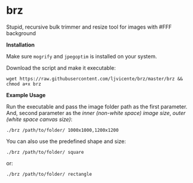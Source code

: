 # brz
Stupid, recursive bulk trimmer and resize tool for images with #FFF background

**Installation**

Make sure `mogrify` and `jpegoptim` is installed on your system.  

Download the script and make it executable:

`wget https://raw.githubusercontent.com/ljvicente/brz/master/brz && chmod a+x brz`

**Example Usage** 

Run the executable and pass the image folder path as the first parameter. And, second parameter as the *inner (non-white space) image size*, *outer (white space canvas size)*:

`./brz /path/to/folder/ 1000x1000,1200x1200`

You can also use the predefined shape and size:

`./brz /path/to/folder/ square`

or:

`./brz /path/to/folder/ rectangle`

